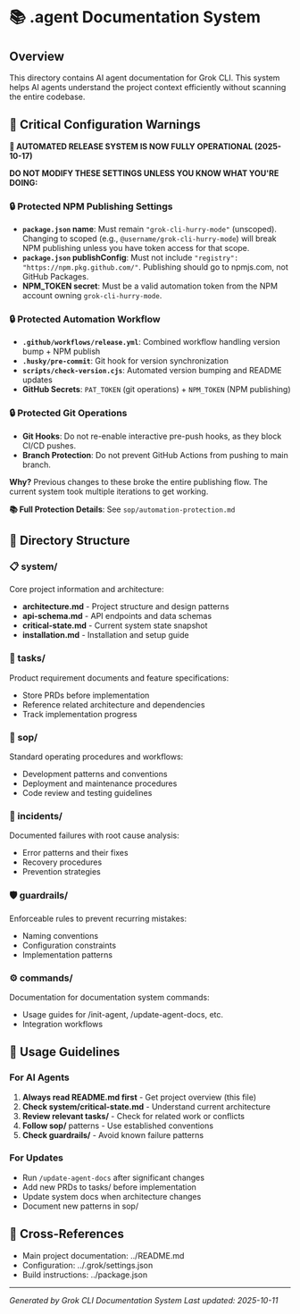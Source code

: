 # 📚 .agent Documentation System

## Overview
This directory contains AI agent documentation for Grok CLI. This system helps AI agents understand the project context efficiently without scanning the entire codebase.

## 🚨 Critical Configuration Warnings

**🤖 AUTOMATED RELEASE SYSTEM IS NOW FULLY OPERATIONAL (2025-10-17)**

**DO NOT MODIFY THESE SETTINGS UNLESS YOU KNOW WHAT YOU'RE DOING:**

### 🔒 Protected NPM Publishing Settings
- **`package.json` name**: Must remain `"grok-cli-hurry-mode"` (unscoped). Changing to scoped (e.g., `@username/grok-cli-hurry-mode`) will break NPM publishing unless you have token access for that scope.
- **`package.json` publishConfig**: Must not include `"registry": "https://npm.pkg.github.com/"`. Publishing should go to npmjs.com, not GitHub Packages.
- **NPM_TOKEN secret**: Must be a valid automation token from the NPM account owning `grok-cli-hurry-mode`.

### 🔒 Protected Automation Workflow  
- **`.github/workflows/release.yml`**: Combined workflow handling version bump + NPM publish
- **`.husky/pre-commit`**: Git hook for version synchronization
- **`scripts/check-version.cjs`**: Automated version bumping and README updates
- **GitHub Secrets**: `PAT_TOKEN` (git operations) + `NPM_TOKEN` (NPM publishing)

### 🔒 Protected Git Operations
- **Git Hooks**: Do not re-enable interactive pre-push hooks, as they block CI/CD pushes.
- **Branch Protection**: Do not prevent GitHub Actions from pushing to main branch.

**Why?** Previous changes to these broke the entire publishing flow. The current system took multiple iterations to get working.

**📚 Full Protection Details**: See `sop/automation-protection.md`

## 📁 Directory Structure

### 📋 system/
Core project information and architecture:
- **architecture.md** - Project structure and design patterns
- **api-schema.md** - API endpoints and data schemas
- **critical-state.md** - Current system state snapshot
- **installation.md** - Installation and setup guide

### 📝 tasks/
Product requirement documents and feature specifications:
- Store PRDs before implementation
- Reference related architecture and dependencies
- Track implementation progress

### 📖 sop/
Standard operating procedures and workflows:
- Development patterns and conventions
- Deployment and maintenance procedures
- Code review and testing guidelines

### 🚨 incidents/
Documented failures with root cause analysis:
- Error patterns and their fixes
- Recovery procedures
- Prevention strategies

### 🛡️ guardrails/
Enforceable rules to prevent recurring mistakes:
- Naming conventions
- Configuration constraints
- Implementation patterns

### ⚙️ commands/
Documentation for documentation system commands:
- Usage guides for /init-agent, /update-agent-docs, etc.
- Integration workflows

## 🎯 Usage Guidelines

### For AI Agents
1. **Always read README.md first** - Get project overview (this file)
2. **Check system/critical-state.md** - Understand current architecture
3. **Review relevant tasks/** - Check for related work or conflicts
4. **Follow sop/** patterns - Use established conventions
5. **Check guardrails/** - Avoid known failure patterns

### For Updates
- Run `/update-agent-docs` after significant changes
- Add new PRDs to tasks/ before implementation
- Update system docs when architecture changes
- Document new patterns in sop/

## 🔗 Cross-References
- Main project documentation: ../README.md
- Configuration: ../.grok/settings.json
- Build instructions: ../package.json

---
*Generated by Grok CLI Documentation System*
*Last updated: 2025-10-11*

